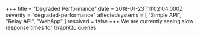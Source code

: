 +++
title = "Degraded Performance"
date = 2018-01-23T11:02:04.000Z
severity = "degraded-performance"
affectedsystems = [
  "Simple API",
  "Relay API",
  "WebApp"
]
resolved = false
+++
We are currently seeing slow response times for GraphQL queries
